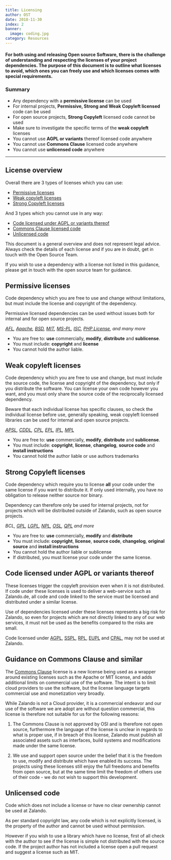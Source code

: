 ```yaml
---
title: Licensing
author: OST
date: 2018-11-30
index: 2
banner:
  image: coding.jpg
category: Resources
---
```


#### For both using and releasing Open source Software, there is the challenge of understanding and respecting the licenses of your project dependencies. The purpose of this document is to outline what licenses to avoid, which ones you can freely use and which licenses comes with special requirements.

### Summary

* Any dependency with a **permissive license** can be used
* For internal projects, **Permissive, Strong and Weak Copyleft licensed** code can be used
* For open source projects, **Strong Copyleft** licensed code cannot be used
* Make sure to investigate the specific terms of the **weak copyleft** licenses
* You cannot use **AGPL or variants** thereof licensed code anywhere
* You cannot use **Commons Clause** licensed code anywhere
* You cannot use **unlicensed code** anywhere

---

## License overview

Overall there are 3 types of licenses which you can use:

* [Permissive licenses](#permissive-licenses)
* [Weak copyleft licenses](#weak-copyleft-licenses)
* [Strong Copyleft licenses](#strong-copyleft-licenses)

And 3 types which you cannot use in any way:

* [Code licensed under AGPL or variants thereof](#code-licensed-under-agpl-or-variants-thereof)
* [Commons Clause licensed code](#guidance-on-commons-clause-and-similar)
* [Unlicensed code](#unlicensed-code)


This document is a general overview and does not represent legal advice. Always check the details of each license and if you are in doubt, get in touch with the Open Source Team.

If you wish to use a dependency with a license not listed in this guidance, please get in touch with the open source team for guidance. 

## Permissive licenses

Code dependency which you are free to use and change without limitations, but must include the license and copyright of the dependency.

Permissive licensed dependencies can be used without issues both for internal and for open source projects.

_[AFL](https://tldrlegal.com/l/afl3),
[Apache](https://tldrlegal.com/l/apache2),
[BSD](https://tldrlegal.com/l/bsd3),
[MIT](https://tldrlegal.com/l/mit),
[MS-PL](https://tldrlegal.com/l/mspl),
[ISC](https://tldrlegal.com/l/isc),
[PHP License](https://tldrlegal.com/license/the-php-license-3.0.1),
and many more_

* You are free to: **use** commercially, **modify**, **distribute** and **sublicense**.
* You must include: **copyright** and **license**
* You cannot hold the author liable.

## Weak copyleft licenses

Code dependency which you are free to use and change, but must include the source code, the license and copyright of the dependency, but only if you distribute the software. You can license your own code however you want, and you must only share the source code of the reciprocally licensed dependency.

Beware that each individual license has specific clauses, so check the individual license before use, generally speaking, weak copyleft licensed libraries can be used for internal and open source projects.

_[APSL](https://tldrlegal.com/l/aspl2),
[CDDL](https://tldrlegal.com/l/cddl),
[CPL](<https://tldrlegal.com/license/common-public-license-1.0-(cpl-1.0)>),
[EPL](https://tldrlegal.com/l/epl),
[IPL](https://tldrlegal.com/l/ipl),
[MPL](https://tldrlegal.com/l/mpl-2.0)_

* You are free to: **use** commercially, **modify**, **distribute** and **sublicense**.
* You must include: **copyright**, **license**, **changelog**, **source code** and **install instructions**
* You cannot hold the author liable or use authors trademarks

## Strong Copyleft licenses

Code dependency which require you to license **all** your code under the same license if you want to distribute it. If only used internally, you have no obligation to release neither source nor binary.

Dependency can therefore only be used for internal projects, not for projects which will be distributed outside of Zalando, such as open source projects.

_BCL,
[GPL](https://tldrlegal.com/l/gpl-3.0),
[LGPL](https://tldrlegal.com/l/lgpl-3.0),
[NPL](<https://tldrlegal.com/license/netscape-public-license-v1.1-(npl-1.1)>),
[OSL](<https://tldrlegal.com/license/open-software-license-2.1-(osl-2.1)>),
[QPL](<https://tldrlegal.com/license/q-public-license-1.0-(qpl-1.0)>) and more_

* You are free to: **use** commercially, **modify** and **distribute**
* You must include: **copyright**, **license**, **source code**, **changelog**, **original source** and **install instructions**
* You cannot hold the author liable or sublicense
* If distributed, you must license your code under the same license.

## Code licensed under AGPL or variants thereof
These licenses trigger the copyleft provision even when it is not distributed. If code under these licenses is used to deliver a web-service such as Zalando.de, all code and code linked to the service must be licensed and distributed under a similar license.

Use of dependencies licensed under these licenses represents a big risk for Zalando, so even for projects which are not directly linked to any of our web services, it must not be used as the benefits compared to the risks are small.

Code licensed under 
[AGPL](https://tldrlegal.com/l/agpl3),
[SSPL](https://www.mongodb.com/licensing/server-side-public-license), 
[RPL](<https://tldrlegal.com/license/reciprocal-public-license-1.5-(rpl-1.5)>),
[EUPL](https://spdx.org/licenses/EUPL-1.2.html) and 
[CPAL](https://tldrlegal.com/license/common-public-attribution-license-version-1.0-(cpal-1.0)), may not be used at Zalando.



## Guidance on Commons Clause and similar
The [Commons Clause](https://commonsclause.com/) license is a new license being used as a wrapper around existing licenses such as the Apache or MIT license, and adds additional limits on commercial use of the software. The intent is to limit cloud providers to use the software, but the license language targets commercial use and monetization very broadly. 

While Zalando is not a Cloud provider, it is a commercial endeavor and our use of the software we are adopt
are without question commercial, this license is therefore not suitable for us for the following reasons: 

1. The Commons Clause is not approved by OSI and is therefore not open source, furthermore the language of the license is unclear in regards to what is proper use, if in breach of this license, Zalando must publish all associated assets such as interfaces, build systems and modifications made under the same license.

2. We use and support open source under the belief that it is the freedom to use, modify and distribute which have enabled its success. The projects using these licenses still enjoy the full freedoms and benefits from open source, but at the same time limit the freedom of others use of their code - we do not wish to support this development.


## Unlicensed code

Code which does not include a license or have no clear ownership cannot be used at Zalando.

As per standard copyright law, any code which is not explicitly licensed, is the property
of the author and cannot be used without permission.

However if you wish to use a library which have no license, first of all check with the author to see if the license is simple not distributed with the source code. If the project author has not included a license open a pull request and suggest a license such as MIT.
